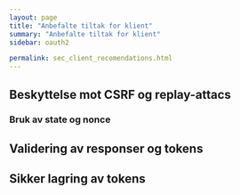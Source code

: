 ```yaml
---
layout: page
title: "Anbefalte tiltak for klient"
summary: "Anbefalte tiltak for klient"
sidebar: oauth2

permalink: sec_client_recomendations.html
---
```


## Beskyttelse mot CSRF og replay-attacs

### Bruk av state og nonce

## Validering av responser og tokens

## Sikker lagring av tokens